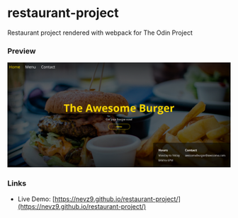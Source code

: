 # restaurant-project

Restaurant project rendered with webpack for The Odin Project

### Preview

![](preview.png)

### Links

- Live Demo: [https://nevz9.github.io/restaurant-project/](https://nevz9.github.io/restaurant-project/)
